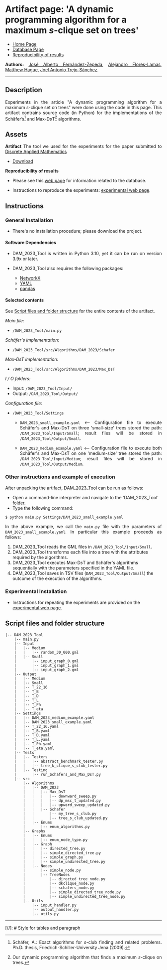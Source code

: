 <script type="text/javascript" charset="utf-8" 
src="https://cdn.mathjax.org/mathjax/latest/MathJax.js?config=TeX-AMS-MML_HTMLorMML,
https://vincenttam.github.io/javascripts/MathJaxLocal.js"></script>

# **Artifact page:** 'A dynamic programming algorithm for a maximum $s$-clique set on trees'

- [Home Page](../index.md)
- [Database Page](Database.md)
- [Reproducibility of results](Experiments.md)


**Authors:** [José Alberto Fernández-Zepeda](https://dblp.org/pid/13/7045), [Alejandro Flores-Lamas](https://alexfloreslamas.wixsite.com/alexfl), [Matthew Hague](https://www.cs.rhul.ac.uk/home/uxac009/), [Joel Antonio Trejo-Sánchez](https://www.cimat.mx/~joel.trejo).

---


## Description

Experiments in the article "A dynamic programming algorithm for a maximum $s$-clique set on trees" were done using the code in this page. This artifact contrains source code (in Python) for the implementations of the Schäfer’s[^1] and Max-D*s*T[^2] algorithms.


## Assets

**Artifact** The tool we used for the experiments for the paper submitted to [Discrete Applied Mathematics](https://www.sciencedirect.com/journal/discrete-applied-mathematics)

- [Download](./DAM_2023_Tool/DAM_2023_Tool.zip)

**Reproducibility of results**

- Please see this [web page](./Database.md) for information related to the database.

- Instructions to reproduce the experiments: [experimental web page](Experiments.md).


## Instructions

### General Installation

- There's no installation procedure; please download the project.

#### Software Dependencies

- DAM_2023_Tool is written in Python 3.10, yet it can be run on version 3.9x or later.

- DAM_2023_Tool also requires the following packages:
  - [NetworkX](https://networkx.org/)
  - [YAML](https://yaml.org/)
  - [pandas](https://pandas.pydata.org/)


#### Selected contents

See [Script files and folder structure](#script-files-and-folder-structure) for the entire contents of the artifact.

*Main file:*

- `/DAM_2023_Tool/main.py`

*Schäfer's implementation:*

- `/DAM_2023_Tool/src/Algorithms/DAM_2023/Schafer`

*Max-DsT implementation:*

- `/DAM_2023_Tool/src/Algorithms/DAM_2023/Max_DsT`

*I / O folders:*

- Input: `/DAM_2023_Tool/Input/`
- Output: `/DAM_2023_Tool/Output/`

*Configuration file:*

 * `/DAM_2023_Tool/Settings`
    * `DAM_2023_small_example.yaml` <-- Configuration file to execute Schäfer's and Max-D*s*T on three 'small-size' trees stored the path: `/DAM_2023_Tool/Input/Small`; result files will be stored in `/DAM_2023_Tool/Output/Small`.

    * `DAM_2023_medium_example.yaml` <-- Configuration file to execute both Schäfer's and Max-D*s*T on one 'medium-size' tree stored the path: `/DAM_2023_Tool/Input/Medium`; result files will be stored in `/DAM_2023_Tool/Output/Medium`.


### Other instructions and example of execution

After unpacking the artifact, DAM_2023_Tool can be run as follows:

- Open a command-line interpreter and navigate to the 'DAM_2023_Tool' folder.
- Type the following command: 

```bash
$ python main.py Settings/DAM_2023_small_example.yaml
```

In the above example, we call the `main.py` file with the parameters of `DAM_2023_small_example.yaml`. In particular this example proceeds as follows:


1. DAM_2023_Tool reads the GML files in `/DAM_2023_Tool/Input/Small`.
2. DAM_2023_Tool transforms each file into a tree with the attributes required by the algorithms.
3. DAM_2023_Tool executes Max-D*s*T and Schäfer's algorithms sequentially with the parameters specified in the YAML file.
4. DAM_2023_Tool saves in TSV files (`DAM_2023_Tool/Output/Small`) the outcome of the execution of the algorithms.

### Experimental Installation

- Instructions for repeating the experiments are provided on the [experimental web page](Experiments.md).


## Script files and folder structure

```
|-- DAM_2023_Tool
    |-- main.py
    |-- Input
    |   |-- Medium
    |   |   |-- random_30_000.gml
    |   |-- Small
    |       |-- input_graph_0.gml
    |       |-- input_graph_1.gml
    |       |-- input_graph_2.gml
    |-- Output
    |   |-- Medium
    |   |-- Small
    |   |-- T_22_16
    |   |-- T_B
    |   |-- T_D
    |   |-- T_L
    |   |-- T_Ph
    |   |-- T_eta
    |-- Settings
    |   |-- DAM_2023_medium_example.yaml
    |   |-- DAM_2023_small_example.yaml
    |   |-- T_22_16.yaml
    |   |-- T_B.yaml
    |   |-- T_D.yaml
    |   |-- T_L.yaml
    |   |-- T_Ph.yaml
    |   |-- T_eta.yaml
    |-- Tests
    |   |-- Testers
    |   |   |-- abstract_benchmark_tester.py
    |   |   |-- tree_k_clique_s_club_tester.py
    |   |-- Testing
    |       |-- run_Schafers_and_Max_DsT.py
    |-- src
        |-- Algorithms
        |   |-- DAM_2023
        |   |   |-- Max_DsT
        |   |   |   |-- downward_sweep.py
        |   |   |   |-- dp_msc_t_updated.py
        |   |   |   |-- upward_sweep_updated.py
        |   |   |-- Schafer
        |   |       |-- my_tree_s_club.py
        |   |       |-- tree_s_club_updated.py
        |   |-- Enums
        |       |-- enum_algorithms.py
        |-- Graphs
        |   |-- Enums
        |   |   |-- enum_node_type.py
        |   |-- Graph
        |   |   |-- directed_tree.py
        |   |   |-- simple_directed_tree.py
        |   |   |-- simple_graph.py
        |   |   |-- simple_undirected_tree.py
        |   |-- Nodes
        |       |-- simple_node.py
        |       |-- TreeNodes
        |           |-- directed_tree_node.py
        |           |-- dkclique_node.py
        |           |-- schafers_node.py
        |           |-- simple_directed_tree_node.py
        |           |-- simple_undirected_tree_node.py
        |-- Utils
            |-- input_handler.py
            |-- output_handler.py
            |-- utils.py
```

---


[^1]: Schäfer, A.: Exact algorithms for *s*-club finding and related problems. Ph.D. thesis, Friedrich-Schiller-University Jena (2009).
[^2]: Our dynamic programming algorithm that finds a maximum *s*-clique on trees.

[//]: # Style for tables and paragraph

<style>
  table {
    border-collapse: collapse;
  }

  td, th {
    border: 1px solid #999;
    padding: 0.5rem;
    text-align: center;
  }

  p {
    text-align: justify;
  }
</style>
